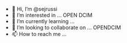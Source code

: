- 👋 Hi, I’m @sejrussi
- 👀 I’m interested in ... OPEN DCIM
- 🌱 I’m currently learning ...
- 💞️ I’m looking to collaborate on ... OPENDCIM
- 📫 How to reach me ...

<!---
sejrussi/sejrussi is a ✨ special ✨ repository because its `README.md` (this file) appears on your GitHub profile.
You can click the Preview link to take a look at your changes.
--->

